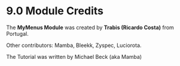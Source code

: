 # 9.0 Module Credits

The **MyMenus Module** was created by **Trabis (Ricardo Costa)** from Portugal.

Other contributors: Mamba, Bleekk, Zyspec, Luciorota.

The Tutorial was written by Michael Beck (aka Mamba)